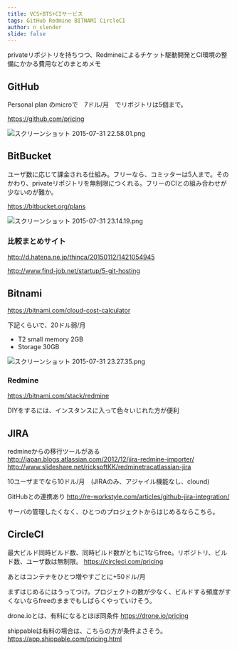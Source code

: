 ```yaml
---
title: VCS+BTS+CIサービス
tags: GitHub Redmine BITNAMI CircleCI
author: n_slender
slide: false
---
```

privateリポジトリを持ちつつ、Redmineによるチケット駆動開発とCI環境の整備にかかる費用などのまとめメモ

## GitHub

Personal plan のmicroで　7ドル/月　でリポジトリは5個まで。

https://github.com/pricing

![スクリーンショット 2015-07-31 22.58.01.png](https://qiita-image-store.s3.amazonaws.com/0/9880/1139fd60-d954-88cb-a78c-8b6528551ff4.png)

## BitBucket

ユーザ数に応じて課金される仕組み。フリーなら、コミッターは5人まで。そのかわり、privateリポジトリを無制限につくれる。フリーのCIとの組み合わせが少ないのが難か。

https://bitbucket.org/plans

![スクリーンショット 2015-07-31 23.14.19.png](https://qiita-image-store.s3.amazonaws.com/0/9880/97d14d8b-c592-c17a-2dff-a38c90ef972b.png)


### 比較まとめサイト

http://d.hatena.ne.jp/thinca/20150112/1421054945

http://www.find-job.net/startup/5-git-hosting

## Bitnami

https://bitnami.com/cloud-cost-calculator

下記くらいで、20ドル弱/月

* T2 small memory 2GB
* Storage 30GB 

![スクリーンショット 2015-07-31 23.27.35.png](https://qiita-image-store.s3.amazonaws.com/0/9880/05ce2bba-c46f-2961-c154-e91384b0ec17.png)


### Redmine

https://bitnami.com/stack/redmine

DIYをするには、インスタンスに入って色々いじれた方が便利

## JIRA

redmineからの移行ツールがある
http://japan.blogs.atlassian.com/2012/12/jira-redmine-importer/
http://www.slideshare.net/ricksoftKK/redminetracatlassian-jira

10ユーザまでなら10ドル/月　(JIRAのみ、アジャイル機能なし、clound)

GitHubとの連携あり
http://re-workstyle.com/articles/github-jira-integration/

サーバの管理したくなく、ひとつのプロジェクトからはじめるならこちら。

## CircleCI

最大ビルド同時ビルド数、同時ビルド数がともに1ならfree。リポジトリ、ビルド数、ユーザ数は無制限。
https://circleci.com/pricing

あとはコンテナをひとつ増やすごとに+50ドル/月

まずはじめるにはうってつけ。プロジェクトの数が少なく、ビルドする頻度がすくないならfreeのままでもしばらくやっていけそう。

drone.ioとは、有料になるとほぼ同条件
https://drone.io/pricing

shippableは有料の場合は、こちらの方が条件よさそう。
https://app.shippable.com/pricing.html

